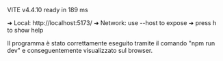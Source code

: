 
  VITE v4.4.10  ready in 189 ms

  ➜  Local:   http://localhost:5173/
  ➜  Network: use --host to expose
  ➜  press h to show help

Il programma è stato correttamente eseguito tramite il comando "npm run dev" e conseguentemente visualizzato sul browser.